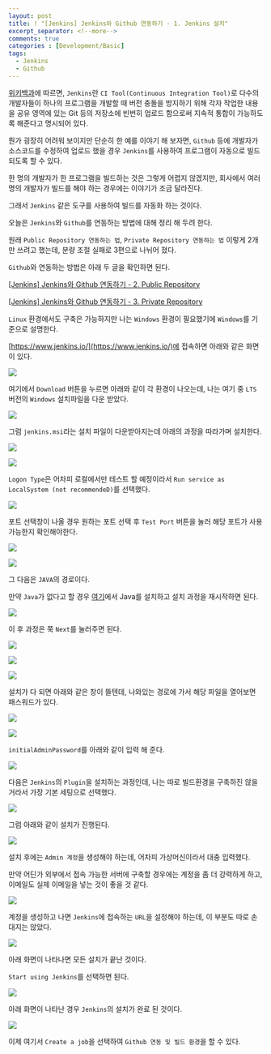 ```yaml
---
layout: post
title: ! "[Jenkins] Jenkins와 Github 연동하기 - 1. Jenkins 설치"
excerpt_separator: <!--more-->
comments: true
categories : [Development/Basic]
tags:
  - Jenkins
  - Github
---
```


[위키백과](https://ko.wikipedia.org/wiki/%EC%A0%A0%ED%82%A8%EC%8A%A4_(%EC%86%8C%ED%94%84%ED%8A%B8%EC%9B%A8%EC%96%B4))에 따르면, `Jenkins`란 `CI Tool(Continuous Integration Tool)`로 다수의 개발자들이 하나의 프로그램을 개발할 때 버전 충돌을 방지하기 위해 각자 작업한 내용을 공유 영역에 있는 Git 등의 저장소에 빈번히 업로드 함으로써 지속적 통합이 가능하도록 해준다고 명시되어 있다.  

<!--more-->

뭔가 굉장히 어려워 보이지만 단순히 한 예를 이야기 해 보자면, `Github` 등에 개발자가 소스코드를 수정하여 업로드 했을 경우 `Jenkins`를 사용하여 프로그램이 자동으로 빌드되도록 할 수 있다.  

한 명의 개발자가 한 프로그램을 빌드하는 것은 그렇게 어렵지 않겠지만, 회사에서 여러 명의 개발자가 빌드를 해야 하는 경우에는 이야기가 조금 달라진다.  

그래서 `Jenkins` 같은 도구를 사용하여 빌드를 자동화 하는 것이다.  

오늘은 `Jenkins`와 `Github`를 연동하는 방법에 대해 정리 해 두려 한다.  

원래 `Public Repository 연동하는 법`, `Private Repository 연동하는 법` 이렇게 2개만 쓰려고 했는데, 분량 조절 실패로 3편으로 나뉘어 졌다.  

`Github`와 연동하는 방법은 아래 두 글을 확인하면 된다.  

[[Jenkins] Jenkins와 Github 연동하기 - 2. Public Repository](https://mingzz1.github.io/development/basic/2021/04/18/jenkins_with_public_repo.html)  

[[Jenkins] Jenkins와 Github 연동하기 - 3. Private Repository](#)  

`Linux` 환경에서도 구축은 가능하지만 나는 `Windows` 환경이 필요했기에 `Windows`를 기준으로 설명한다.  

[https://www.jenkins.io/](https://www.jenkins.io/)에 접속하면 아래와 같은 화면이 있다.  

![](/images/development/jenkins/install/install_01.png)  

여기에서 `Download` 버튼을 누르면 아래와 같이 각 환경이 나오는데, 나는 여기 중 `LTS` 버전의 `Windows` 설치파일을 다운 받았다.  

![](/images/development/jenkins/install/install_02.png)  

그럼 `jenkins.msi`라는 설치 파일이 다운받아지는데 아래의 과정을 따라가며 설치한다.  

![](/images/development/jenkins/install/install_03.png)  

![](/images/development/jenkins/install/install_04.png)  

`Logon Type`은 어차피 로컬에서만 테스트 할 예정이라서 `Run service as LocalSystem (not recommendeD)`를 선택했다.  

![](/images/development/jenkins/install/install_05.png)  

포트 선택창이 나올 경우 원하는 포트 선택 후 `Test Port` 버튼을 눌러 해당 포트가 사용 가능한지 확인해야한다.  

![](/images/development/jenkins/install/install_06.png)  

![](/images/development/jenkins/install/install_07.png)  

그 다음은 `JAVA`의 경로이다.  

만약 `Java`가 없다고 할 경우 [여기](https://www.oracle.com/kr/java/technologies/javase/javase-jdk8-downloads.html)에서 Java를 설치하고 설치 과정을 재시작하면 된다.  

![](/images/development/jenkins/install/install_08.png)  

이 후 과정은 쭉 `Next`를 눌러주면 된다.  

![](/images/development/jenkins/install/install_09.png)  

![](/images/development/jenkins/install/install_10.png)  

![](/images/development/jenkins/install/install_11.png)  

설치가 다 되면 아래와 같은 창이 뜰텐데, 나와있는 경로에 가서 해당 파일을 열어보면 패스워드가 있다.  

![](/images/development/jenkins/install/install_12.png)  

![](/images/development/jenkins/install/install_13.png)  

`initialAdminPassword`를 아래와 같이 입력 해 준다.  

![](/images/development/jenkins/install/install_14.png)  

다음은 `Jenkins`의 `Plugin`을 설치하는 과정인데, 나는 따로 빌드환경을 구축하진 않을거라서 가장 기본 세팅으로 선택했다.  

![](/images/development/jenkins/install/install_15.png)  

그럼 아래와 같이 설치가 진행된다.  

![](/images/development/jenkins/install/install_16.png)  

설치 후에는 `Admin 계정`을 생성해야 하는데, 어차피 가상머신이라서 대충 입력했다.  

만약 어딘가 외부에서 접속 가능한 서버에 구축할 경우에는 계정을 좀 더 강력하게 하고, 이메일도 실제 이메일을 넣는 것이 좋을 것 같다.  

![](/images/development/jenkins/install/install_17.png)  

계정을 생성하고 나면 `Jenkins`에 접속하는 `URL`을 설정해야 하는데, 이 부분도 따로 손대지는 않았다.  

![](/images/development/jenkins/install/install_18.png)  

아래 화면이 나타나면 모든 설치가 끝난 것이다.  

`Start using Jenkins`를 선택하면 된다.  

![](/images/development/jenkins/install/install_19.png)  

아래 화면이 나타난 경우 `Jenkins`의 설치가 완료 된 것이다.  

![](/images/development/jenkins/install/install_20.png)  

이제 여기서 `Create a job`을 선택하여 `Github 연동 및 빌드 환경`을 할 수 있다.  
